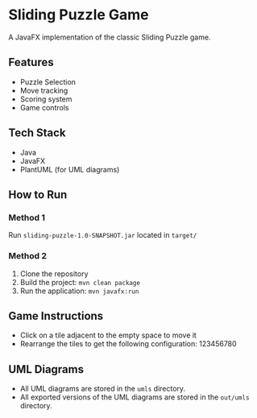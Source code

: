 # Sliding Puzzle Game

A JavaFX implementation of the classic Sliding Puzzle game.

## Features

- Puzzle Selection
- Move tracking
- Scoring system
- Game controls

## Tech Stack

- Java
- JavaFX
- PlantUML (for UML diagrams)

## How to Run

### Method 1
Run `sliding-puzzle-1.0-SNAPSHOT.jar` located in `target/`

### Method 2
1. Clone the repository
2. Build the project: `mvn clean package`
3. Run the application: `mvn javafx:run`

## Game Instructions

- Click on a tile adjacent to the empty space to move it
- Rearrange the tiles to get the following configuration: 123456780

## UML Diagrams

- All UML diagrams are stored in the `umls` directory.
- All exported versions of the UML diagrams are stored in the `out/umls` directory.
